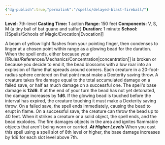 ```yaml
---
{"dg-publish":true,"permalink":"/spells/delayed-blast-fireball/"}
---
```


**Level:** 7th-level
**Casting Time:** 1 action
**Range:** 150 feet
**Components:** V, S, M (a tiny ball of bat guano and sulfur)
**Duration:** 1 minute
**School:** [[Spells/Schools of Magic/Evocation\|Evocation]]

A beam of yellow light flashes from your pointing finger, then condenses to linger at a chosen point within range as a glowing bead for the duration. When the spell ends, either because your [[Rules/References/Mechanics/Concentration\|concentration]] is broken or because you decide to end it, the bead blossoms with a low roar into an explosion of flame that spreads around corners. Each creature in a 20-foot-radius sphere centered on that point must make a Dexterity saving throw. A creature takes fire damage equal to the total accumulated damage on a failed save, or half as much damage on a successful one.
The spell's base damage is **12d6**. If at the end of your turn the bead has not yet detonated, the damage increases by **1d6**.
If the glowing bead is touched before the interval has expired, the creature touching it must make a Dexterity saving throw. On a failed save, the spell ends immediately, causing the bead to erupt in flame. On a successful save, the creature can throw the bead up to 40 feet. When it strikes a creature or a solid object, the spell ends, and the bead explodes.
The fire damages objects in the area and ignites flammable objects that aren't being worn or carried.
**_At Higher Levels_**
When you cast this spell using a spell slot of 8th level or higher, the base damage increases by 1d6 for each slot level above 7th.